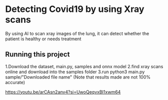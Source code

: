 # Detecting Covid19 by using Xray scans 

By using AI to scan xray images of the lung, it can detect whether the patient is healthy or needs treatment




## Running this project

1.Download the dataset, main.py, samples and onnx model
2.find xray scans online and download into the samples folder
3.run python3 main.py sample/"Downloaded file name"
(Note that results made are not 100% accurate)

https://youtu.be/arCAsn2anv4?si=UwoQeqvxBI1xwm64